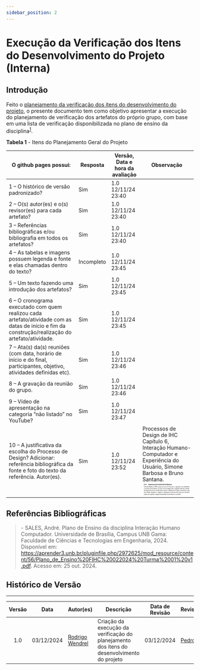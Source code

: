 ```yaml
---
sidebar_position: 2
---
```


# Execução da Verificação dos Itens do Desenvolvimento do Projeto (Interna)

## Introdução

Feito o [planejamento da verificação dos itens do desenvolvimento do projeto](../etapa01/planejamento.md), o presente documento tem como objetivo apresentar a execução do planejamento de verificação dos artefatos do próprio grupo, com base em uma lista de verificação disponibilizada no plano de ensino da disciplina<sup>[1](../etapa01/execucao-interna.md#referências-bibliográficas)</sup>.

<p style={{ textAlign: 'center', fontSize: '18px' }}><b>Tabela 1</b> - Itens do Planejamento Geral do Projeto</p>

| O github pages possui:                                                                                               | Resposta            | Versão, Data e hora da avaliação | Observação                     |
|---------------------------------|---------------------|-----------------------------------|------------------|
| 1 – O histórico de versão padronizado?       | Sim       |   1.0 12/11/24 23:40                              |                                |
| 2 – O(s) autor(es) e o(s) revisor(es) para cada artefato?        | Sim                    |  1.0 12/11/24 23:40                                 |                                |
| 3 – Referências bibliográficas e/ou bibliografia em todos os artefatos?       | Sim                     | 1.0 12/11/24 23:40                                  |                                |
| 4 – As tabelas e imagens possuem legenda e fonte e elas chamadas dentro do texto?                                    | Incompleto                    | 1.0 12/11/24 23:45                                  |                                |
| 5 – Um texto fazendo uma introdução dos artefatos?               | Sim                    | 1.0 12/11/24 23:45                                  |                                |
| 6 – O cronograma executado com quem realizou cada artefato/atividade com as datas de início e fim da construção/realização do artefato/atividade. | Sim                    | 1.0 12/11/24 23:45                                   |                                |
| 7 – Ata(s) da(s) reuniões (com data, horário de início e do final, participantes, objetivo, atividades definidas etc). | Sim                    | 1.0 12/11/24 23:46                                  |                                |
| 8 – A gravação da reunião do grupo.                                | Sim                    | 1.0 12/11/24 23:46                                  |                                |
| 9 – Vídeo de apresentação na categoria “não listado” no YouTube?      | Sim                    | 1.0 12/11/24 23:47                                  |                                |
| 10 – A justificativa da escolha do Processo de Design? Adicionar: referência bibliográfica da fonte e foto do texto da referência. Autor(es).  | Sim                    | 1.0 12/11/24 23:52                                   | Processos de Design de IHC Capítulo 6, Interação Humano-Computador e Experiência do Usuário, Simone Barbosa e Bruno Santana. ![foto](../assets/referencia.jfif)                               |                    


## Referências Bibliográficas

> \- SALES, André. Plano de Ensino da disciplina Interação Humano Computador. Universidade de Brasília, Campus UNB Gama: Faculdade de Ciências e Tecnologias em Engenharia, 2024. Disponível em: https://aprender3.unb.br/pluginfile.php/2972625/mod_resource/content/56/Plano_de_Ensino%20FIHC%20022024%20Turma%2001%20v1.pdf. Acesso em: 25 out. 2024.

## Histórico de Versão
---
| Versão | Data | Autor(es) | Descrição | Data de Revisão | Revisor(es) |
|:---:|:---:|---|---|:---:|---|
| 1.0 | 03/12/2024 | [Rodrigo Wendrel](https://github.com/rodwendrel) | Criação da execução da verificação do planejamento dos itens do desenvolvimento do projeto | 03/12/2024 | [Pedro Luiz](https://github.com/pedroluizfo) |

